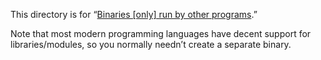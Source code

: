 This directory is for “[Binaries [only] run by other programs][libexec].”

Note that most modern programming languages have decent support for
libraries/modules, so you normally needn’t create a separate binary.

[libexec]: https://refspecs.linuxfoundation.org/FHS_3.0/fhs-3.0.html#usrlibexec
